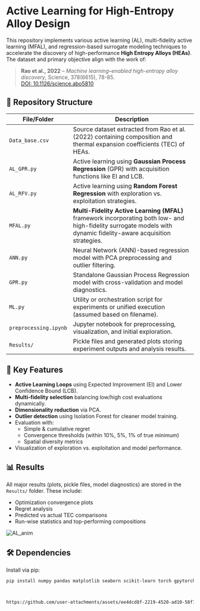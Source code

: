
# Active Learning for High-Entropy Alloy Design

This repository implements various active learning (AL), multi-fidelity active learning (MFAL), and regression-based surrogate modeling techniques to accelerate the discovery of high-performance **High Entropy Alloys (HEAs)**. The dataset and primary objective align with the work of:

> **Rao et al., 2022** – _Machine learning–enabled high-entropy alloy discovery_, Science, 378(6615), 78-85.  
> [DOI: 10.1126/science.abo5810](https://www.science.org/doi/10.1126/science.abo5810)

## 📁 Repository Structure

| File/Folder     | Description |
|----------------|-------------|
| `Data_base.csv` | Source dataset extracted from Rao et al. (2022) containing composition and thermal expansion coefficients (TEC) of HEAs. |
| `AL_GPR.py`     | Active learning using **Gaussian Process Regression** (GPR) with acquisition functions like EI and LCB. |
| `AL_RFV.py`     | Active learning using **Random Forest Regression** with exploration vs. exploitation strategies. |
| `MFAL.py`       | **Multi-Fidelity Active Learning (MFAL)** framework incorporating both low- and high-fidelity surrogate models with dynamic fidelity-aware acquisition strategies. |
| `ANN.py`        | Neural Network (ANN)-based regression model with PCA preprocessing and outlier filtering. |
| `GPR.py`        | Standalone Gaussian Process Regression model with cross-validation and model diagnostics. |
| `ML.py`         | Utility or orchestration script for experiments or unified execution (assumed based on filename). |
| `preprocessing.ipynb` | Jupyter notebook for preprocessing, visualization, and initial exploration. |
| `Results/`      | Pickle files and generated plots storing experiment outputs and analysis results. |

## 🧪 Key Features

- **Active Learning Loops** using Expected Improvement (EI) and Lower Confidence Bound (LCB).
- **Multi-fidelity selection** balancing low/high cost evaluations dynamically.
- **Dimensionality reduction** via PCA.
- **Outlier detection** using Isolation Forest for cleaner model training.
- Evaluation with:
  - Simple & cumulative regret
  - Convergence thresholds (within 10%, 5%, 1% of true minimum)
  - Spatial diversity metrics
- Visualization of exploration vs. exploitation and model performance.

## 📊 Results

All major results (plots, pickle files, model diagnostics) are stored in the `Results/` folder. These include:
- Optimization convergence plots
- Regret analysis
- Predicted vs actual TEC comparisons
- Run-wise statistics and top-performing compositions

![AL_anim](https://github.com/user-attachments/assets/22ca607f-df88-4f9e-a917-d2051c5d6d1f)

## 🛠 Dependencies

Install via pip:

```bash
pip install numpy pandas matplotlib seaborn scikit-learn torch gpytorch botorch tqdm



https://github.com/user-attachments/assets/ee4dcd8f-2219-4520-ad10-58f7ac539639

